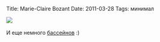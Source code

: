 Title: Marie-Claire Bozant
Date: 2011-03-28
Tags: минимал

<div class="text"><img src="http://dl.dropbox.com/u/140528/site/bozant-pool.jpg" /><br /><br />
И еще немного <a href="http://www.marieclairebozant.com/pools1.htm">бассейнов</a> :)</div>